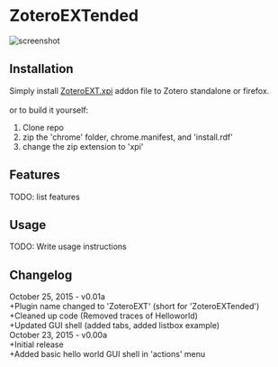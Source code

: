 # ZoteroEXTended

![screenshot](http://i.imgur.com/QOeOiGD.png)

## Installation

Simply install [ZoteroEXT.xpi](ZoteroEXT.xpi) addon file to Zotero standalone or firefox.
<br/>
<br/>
or to build it yourself:<br/>
1. Clone repo<br/>
2. zip the 'chrome' folder, chrome.manifest, and 'install.rdf'<br/>
3. change the zip extension to 'xpi'<br/>

## Features

TODO: list features

## Usage

TODO: Write usage instructions

## Changelog
October 25, 2015 - v0.01a <br />
+Plugin name changed to 'ZoteroEXT' (short for 'ZoteroEXTended') <br />
+Cleaned up code (Removed traces of Helloworld)<br/>
+Updated GUI shell (added tabs, added listbox example)
<br/>
October 23, 2015 - v0.00a <br />
+Initial release <br />
+Added basic hello world GUI shell in 'actions' menu